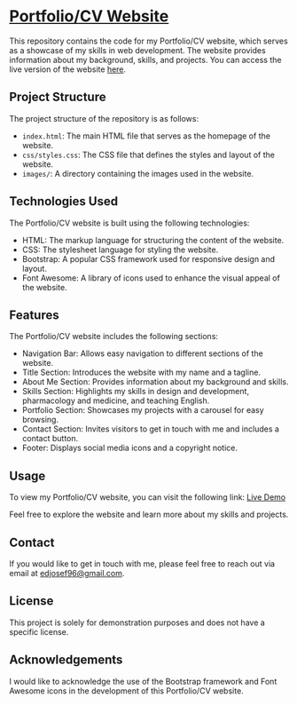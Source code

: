 # [Portfolio/CV Website](https://eddiejosef.github.io/Eid-s-website/)

This repository contains the code for my Portfolio/CV website, which serves as a showcase of my skills in web development. The website provides information about my background, skills, and projects. You can access the live version of the website [here](https://eddiejosef.github.io/Eid-s-website/).

## Project Structure

The project structure of the repository is as follows:

- `index.html`: The main HTML file that serves as the homepage of the website.
- `css/styles.css`: The CSS file that defines the styles and layout of the website.
- `images/`: A directory containing the images used in the website.

## Technologies Used

The Portfolio/CV website is built using the following technologies:

- HTML: The markup language for structuring the content of the website.
- CSS: The stylesheet language for styling the website.
- Bootstrap: A popular CSS framework used for responsive design and layout.
- Font Awesome: A library of icons used to enhance the visual appeal of the website.

## Features

The Portfolio/CV website includes the following sections:

- Navigation Bar: Allows easy navigation to different sections of the website.
- Title Section: Introduces the website with my name and a tagline.
- About Me Section: Provides information about my background and skills.
- Skills Section: Highlights my skills in design and development, pharmacology and medicine, and teaching English.
- Portfolio Section: Showcases my projects with a carousel for easy browsing.
- Contact Section: Invites visitors to get in touch with me and includes a contact button.
- Footer: Displays social media icons and a copyright notice.

## Usage

To view my Portfolio/CV website, you can visit the following link: [Live Demo](https://eddiejosef.github.io/Eid-s-website/)

Feel free to explore the website and learn more about my skills and projects.

## Contact

If you would like to get in touch with me, please feel free to reach out via email at [edjosef96@gmail.com](mailto:edjosef96@gmail.com).

## License

This project is solely for demonstration purposes and does not have a specific license.

## Acknowledgements

I would like to acknowledge the use of the Bootstrap framework and Font Awesome icons in the development of this Portfolio/CV website.
